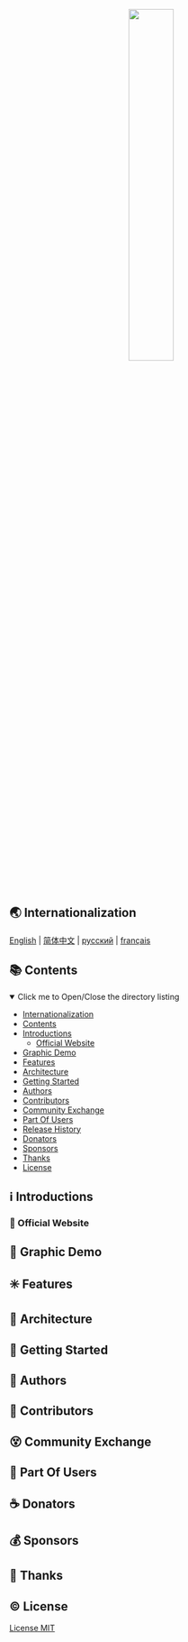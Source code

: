 <p align="center">
  <!-- Set your project logo image here -->
  <img src="https://cdn.jsdelivr.net/gh/misitebao/CDN@master/gravatar_tigateam.png" width="40%" /><br/>
</p>
<p align="center">
<!-- Fill in your project slogan here, preferably a short sentence. -->
</p>

<span id="nav-1"></span>

## 🌏 Internationalization

<!-- Here is the multilingual list -->

[English](README.md) | [简体中文](README.zh-Hans.md) | [русский](README.ru.md) | [français](README.fr.md)

<span id="nav-2"></span>

## 📚 Contents

<details open="open">
  <summary>Click me to Open/Close the directory listing</summary>

- [Internationalization](#nav-1)
- [Contents](#nav-2)
- [Introductions](#nav-3)
  - [Official Website](#nav-3-1)
- [Graphic Demo](#nav-4)
- [Features](#nav-5)
- [Architecture](#nav-6)
- [Getting Started](#nav-7)
- [Authors](#nav-8)
- [Contributors](#nav-9)
- [Community Exchange](#nav-15)
- [Part Of Users](#nav-10)
- [Release History](CHANGE.md)
- [Donators](#nav-11)
- [Sponsors](#nav-12)
- [Thanks](#nav-13)
- [License](#nav-14)

</details>

<span id="nav-3"></span>

## ℹ️ Introductions

<!-- Fill in the detailed introduction about your project here -->

<span id="nav-3-1"></span>

### 🔔 Official Website

<!-- Fill in the official website address of your project here, including homepage, documentation, etc. -->

<span id="nav-4"></span>

## 🌅 Graphic Demo

<!-- Place the demo of your project here, which can be a specific visit address, picture screenshot, Gif or video, etc. -->

<span id="nav-5"></span>

## ✳️ Features

<!-- Fill in the features of your project here, usually a list. -->

<span id="nav-6"></span>

## 🍊 Architecture

<!-- Fill in your project architecture diagram or description here, and you can place the project directory description -->

<span id="nav-7"></span>

## 💎 Getting Started

<!-- Write the detailed instructions for the project here, and tell users how to use your project. -->

<span id="nav-8"></span>

## 🙆 Authors

<!-- Fill in the relevant information of the project author here -->

<span id="nav-9"></span>

## 🌟 Contributors

<!-- Fill in the list of contributors to the project here, usually a list, of course, you can also use pictures instead. -->

<span id="nav-15"></span>

## 😵 Community Exchange

<!-- Fill in the online and offline communication address of the project here, which can be an instant messaging group, a community, or a discussion group, etc. -->

<span id="nav-10"></span>

## 👼 Part Of Users

<!-- Fill in the user list of the project here, and tell visitors which users are using your project. -->

<span id="nav-11"></span>

## ☕ Donators

<!-- Fill in the list of donors here -->

<span id="nav-12"></span>

## 💰 Sponsors

<!-- Fill in the list of sponsors here -->

<span id="nav-13"></span>

## 👏 Thanks

<!-- Fill in the list of special thanks here, which can be anything or a person. -->

<span id="nav-14"></span>

## ©️ License

[License MIT](LICENSE)
